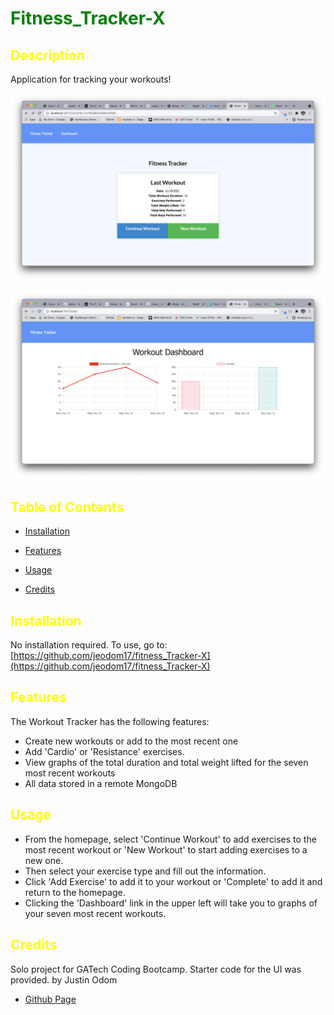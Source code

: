 # Fitness_Tracker-X

<style>H1{color:Green;}</style>
<style>H2{color:Yellow;}</style>
<style>H3{color:Red;}</style>

## Description

Application for tracking your workouts!

![Screen Shot Fitness Tracker](./public/images/fitness-tracker-ss.png)

![Screen Shot Dashboard](./public/images/dashboard-ss.png)
## Table of Contents

- [Installation](#installation)

- [Features](#features)

- [Usage](#usage)

- [Credits](#credits)



## Installation

No installation required. To use, go to: [https://github.com/jeodom17/fitness_Tracker-X](https://github.com/jeodom17/fitness_Tracker-X) 

## Features

The Workout Tracker has the following features:

- Create new workouts or add to the most recent one
- Add 'Cardio' or 'Resistance' exercises.
- View graphs of the total duration and total weight lifted for the seven most recent workouts
- All data stored in a remote MongoDB

## Usage

- From the homepage, select 'Continue Workout' to add exercises to the most recent workout or 'New Workout' to start adding exercises to a new one.
- Then select your exercise type and fill out the information.
- Click 'Add Exercise' to add it to your workout or 'Complete' to add it and return to the homepage.
- Clicking the 'Dashboard' link in the upper left will take you to graphs of your seven most recent workouts.

## Credits

Solo project for GATech Coding Bootcamp. Starter code for the UI was provided.
by Justin Odom

- [Github Page](https://github.com/jeodom17)



